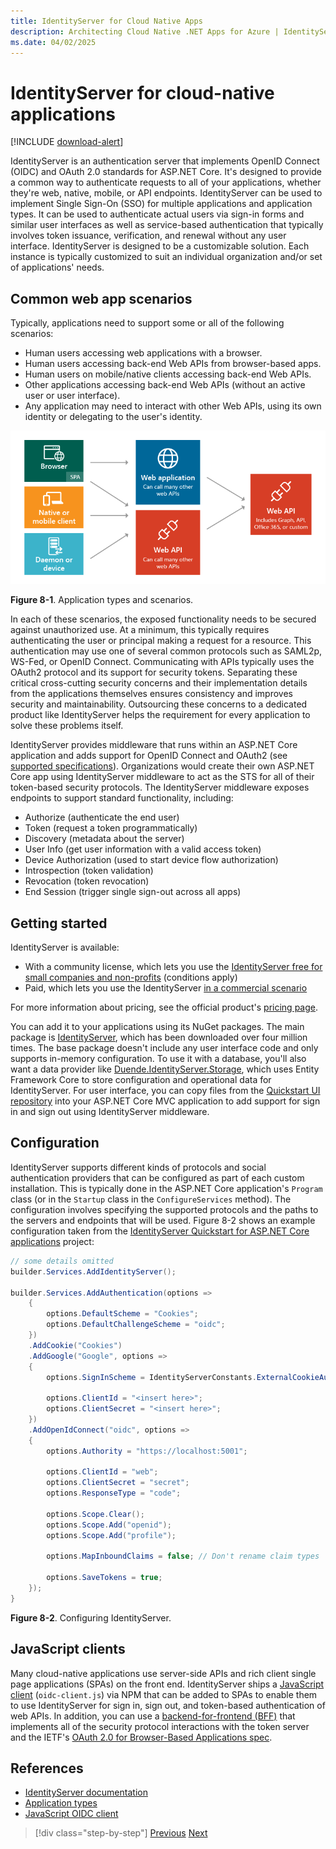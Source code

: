 ```yaml
---
title: IdentityServer for Cloud Native Apps
description: Architecting Cloud Native .NET Apps for Azure | IdentityServer
ms.date: 04/02/2025
---
```


# IdentityServer for cloud-native applications

[!INCLUDE [download-alert](includes/download-alert.md)]

IdentityServer is an authentication server that implements OpenID Connect (OIDC) and OAuth 2.0 standards for ASP.NET Core. It's designed to provide a common way to authenticate requests to all of your applications, whether they're web, native, mobile, or API endpoints. IdentityServer can be used to implement Single Sign-On (SSO) for multiple applications and application types. It can be used to authenticate actual users via sign-in forms and similar user interfaces as well as service-based authentication that typically involves token issuance, verification, and renewal without any user interface. IdentityServer is designed to be a customizable solution. Each instance is typically customized to suit an individual organization and/or set of applications' needs.

## Common web app scenarios

Typically, applications need to support some or all of the following scenarios:

- Human users accessing web applications with a browser.
- Human users accessing back-end Web APIs from browser-based apps.
- Human users on mobile/native clients accessing back-end Web APIs.
- Other applications accessing back-end Web APIs (without an active user or user interface).
- Any application may need to interact with other Web APIs, using its own identity or delegating to the user's identity.

![Application types and scenarios](./media/application-types.png)

**Figure 8-1**. Application types and scenarios.

In each of these scenarios, the exposed functionality needs to be secured against unauthorized use. At a minimum, this typically requires authenticating the user or principal making a request for a resource. This authentication may use one of several common protocols such as SAML2p, WS-Fed, or OpenID Connect. Communicating with APIs typically uses the OAuth2 protocol and its support for security tokens. Separating these critical cross-cutting security concerns and their implementation details from the applications themselves ensures consistency and improves security and maintainability. Outsourcing these concerns to a dedicated product like IdentityServer helps the requirement for every application to solve these problems itself.

IdentityServer provides middleware that runs within an ASP.NET Core application and adds support for OpenID Connect and OAuth2 (see [supported specifications](https://docs.duendesoftware.com/identityserver/v7/overview/specs/)). Organizations would create their own ASP.NET Core app using IdentityServer middleware to act as the STS for all of their token-based security protocols. The IdentityServer middleware exposes endpoints to support standard functionality, including:

- Authorize (authenticate the end user)
- Token (request a token programmatically)
- Discovery (metadata about the server)
- User Info (get user information with a valid access token)
- Device Authorization (used to start device flow authorization)
- Introspection (token validation)
- Revocation (token revocation)
- End Session (trigger single sign-out across all apps)

## Getting started

IdentityServer is available:  

* With a community license, which lets you use the [IdentityServer free for small companies and non-profits](https://duendesoftware.com/products/communityedition) (conditions apply)
* Paid, which lets you use the IdentityServer [in a commercial scenario](https://duendesoftware.com/products/identityserver)

For more information about pricing, see the official product's [pricing page](https://duendesoftware.com/products/identityserver).

You can add it to your applications using its NuGet packages. The main package is [IdentityServer](https://www.nuget.org/packages/Duende.IdentityServer/), which has been downloaded over four million times. The base package doesn't include any user interface code and only supports in-memory configuration. To use it with a database, you'll also want a data provider like [Duende.IdentityServer.Storage](https://www.nuget.org/packages/Duende.IdentityServer.Storage), which uses Entity Framework Core to store configuration and operational data for IdentityServer. For user interface, you can copy files from the [Quickstart UI repository](https://github.com/DuendeSoftware/IdentityServer.Quickstart.UI) into your ASP.NET Core MVC application to add support for sign in and sign out using IdentityServer middleware.

## Configuration

IdentityServer supports different kinds of protocols and social authentication providers that can be configured as part of each custom installation. This is typically done in the ASP.NET Core application's `Program` class (or in the `Startup` class in the `ConfigureServices` method). The configuration involves specifying the supported protocols and the paths to the servers and endpoints that will be used. Figure 8-2 shows an example configuration taken from the [IdentityServer Quickstart for ASP.NET Core applications](https://docs.duendesoftware.com/identityserver/v7/quickstarts/2_interactive/) project:

```csharp
// some details omitted
builder.Services.AddIdentityServer();

builder.Services.AddAuthentication(options =>
    {
        options.DefaultScheme = "Cookies";
        options.DefaultChallengeScheme = "oidc";
    })
    .AddCookie("Cookies")
    .AddGoogle("Google", options =>
    {
        options.SignInScheme = IdentityServerConstants.ExternalCookieAuthenticationScheme;

        options.ClientId = "<insert here>";
        options.ClientSecret = "<insert here>";
    })
    .AddOpenIdConnect("oidc", options =>
    {
        options.Authority = "https://localhost:5001";

        options.ClientId = "web";
        options.ClientSecret = "secret";
        options.ResponseType = "code";

        options.Scope.Clear();
        options.Scope.Add("openid");
        options.Scope.Add("profile");

        options.MapInboundClaims = false; // Don't rename claim types

        options.SaveTokens = true;
    });
}
```

**Figure 8-2**. Configuring IdentityServer.

## JavaScript clients

Many cloud-native applications use server-side APIs and rich client single page applications (SPAs) on the front end. IdentityServer ships a [JavaScript client](https://docs.duendesoftware.com/identityserver/v7/quickstarts/js_clients/) (`oidc-client.js`) via NPM that can be added to SPAs to enable them to use IdentityServer for sign in, sign out, and token-based authentication of web APIs. In addition, you can use a [backend-for-frontend (BFF)](https://docs.duendesoftware.com/identityserver/v7/quickstarts/js_clients/js_with_backend/) that implements all of the security protocol interactions with the token server and the IETF's [OAuth 2.0 for Browser-Based Applications spec](https://datatracker.ietf.org/doc/html/draft-ietf-oauth-browser-based-apps).

## References

- [IdentityServer documentation](https://docs.duendesoftware.com/identityserver/v7/)
- [Application types](/azure/active-directory/develop/app-types)
- [JavaScript OIDC client](https://docs.duendesoftware.com/identityserver/v7/quickstarts/js_clients/)

>[!div class="step-by-step"]
>[Previous](azure-active-directory.md)
>[Next](security.md)

